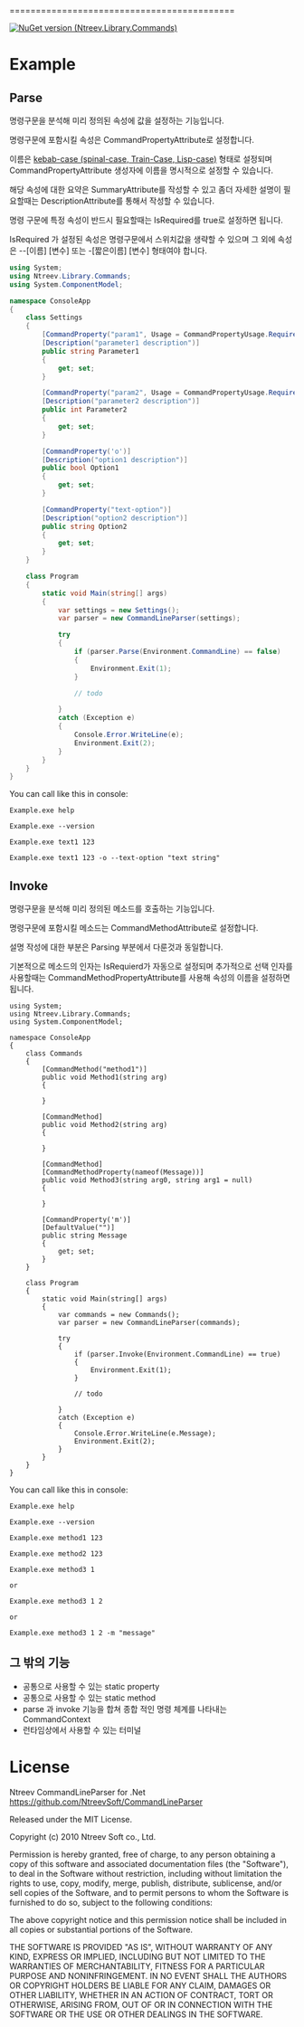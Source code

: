 ===========================================

[![NuGet version (Ntreev.Library.Commands)](https://img.shields.io/nuget/v/Ntreev.Library.Commands.svg)](https://www.nuget.org/packages/Ntreev.Library.Commands/)

Example
=======

Parse
--------------

명령구문을 분석해 미리 정의된 속성에 값을 설정하는 기능입니다.

명령구문에 포함시킬 속성은 CommandPropertyAttribute로 설정합니다. 

이름은 [kebab-case (spinal-case, Train-Case, Lisp-case)](https://en.wikipedia.org/wiki/Letter_case) 형태로 설정되며 CommandPropertyAttribute 생성자에 이름을 명시적으로 설정할 수 있습니다.

해당 속성에 대한 요약은 SummaryAttribute를 작성할 수 있고 좀더 자세한 설명이 필요할때는 DescriptionAttribute를 통해서 작성할 수 있습니다.

명령 구문에 특정 속성이 반드시 필요할때는 IsRequired를 true로 설정하면 됩니다.

IsRequired 가 설정된 속성은 명령구문에서 스위치값을 생략할 수 있으며 그 외에 속성은 --[이름] [변수] 또는 -[짧은이름] [변수] 형태여야 합니다.

```csharp
using System;
using Ntreev.Library.Commands;
using System.ComponentModel;

namespace ConsoleApp
{
    class Settings
    {
        [CommandProperty("param1", Usage = CommandPropertyUsage.Required)]
        [Description("parameter1 description")]
        public string Parameter1
        {
            get; set;
        }

        [CommandProperty("param2", Usage = CommandPropertyUsage.Required)]
        [Description("parameter2 description")]
        public int Parameter2
        {
            get; set;
        }

        [CommandProperty('o')]
        [Description("option1 description")]
        public bool Option1
        {
            get; set;
        }

        [CommandProperty("text-option")]
        [Description("option2 description")]
        public string Option2
        {
            get; set;
        }
    }

    class Program
    {
        static void Main(string[] args)
        {
            var settings = new Settings();
            var parser = new CommandLineParser(settings);

            try
            {
                if (parser.Parse(Environment.CommandLine) == false)
                {
                    Environment.Exit(1);
                }

                // todo

            }
            catch (Exception e)
            {
                Console.Error.WriteLine(e);
                Environment.Exit(2);
            }
        }
    }
}
```

You can call like this in console:

    Example.exe help

    Example.exe --version

    Example.exe text1 123 

    Example.exe text1 123 -o --text-option "text string"

Invoke
--------------

명령구문을 분석해 미리 정의된 메소드를 호출하는 기능입니다.

명령구문에 포함시킬 메소드는 CommandMethodAttribute로 설정합니다. 

설명 작성에 대한 부분은 Parsing 부분에서 다룬것과 동일합니다.

기본적으로 메소드의 인자는 IsRequierd가 자동으로 설정되며 추가적으로 선택 인자를 사용할때는 CommandMethodPropertyAttribute를 사용해 속성의 이름을 설정하면 됩니다.

    using System;
    using Ntreev.Library.Commands;
    using System.ComponentModel;

    namespace ConsoleApp
    {
        class Commands
        {
            [CommandMethod("method1")]
            public void Method1(string arg)
            {
            
            }

            [CommandMethod]
            public void Method2(string arg)
            {
            
            }

            [CommandMethod]
            [CommandMethodProperty(nameof(Message))]
            public void Method3(string arg0, string arg1 = null)
            {

            }

            [CommandProperty('m')]
            [DefaultValue("")]
            public string Message
            {
                get; set;
            }
        }

        class Program
        {
            static void Main(string[] args)
            {
                var commands = new Commands();
                var parser = new CommandLineParser(commands);

                try
                {
                    if (parser.Invoke(Environment.CommandLine) == true)
                    {
                        Environment.Exit(1);
                    }

                    // todo

                }
                catch (Exception e)
                {
                    Console.Error.WriteLine(e.Message);
                    Environment.Exit(2);
                }
            }
        }
    }


You can call like this in console:

    Example.exe help

    Example.exe --version

    Example.exe method1 123 

    Example.exe method2 123

    Example.exe method3 1

    or

    Example.exe method3 1 2

    or

    Example.exe method3 1 2 -m "message"


그 밖의 기능
--------------

- 공통으로 사용할 수 있는 static property
- 공통으로 사용할 수 있는 static method
- parse 과 invoke 기능을 합쳐 종합 적인 명령 체계를 나타내는 CommandContext
- 런타임상에서 사용할 수 있는 터미널
        

License
=======

Ntreev CommandLineParser for .Net 
https://github.com/NtreevSoft/CommandLineParser

Released under the MIT License.

Copyright (c) 2010 Ntreev Soft co., Ltd.

Permission is hereby granted, free of charge, to any person obtaining a copy of this software and associated 
documentation files (the "Software"), to deal in the Software without restriction, including without limitation the 
rights to use, copy, modify, merge, publish, distribute, sublicense, and/or sell copies of the Software, and to permit 
persons to whom the Software is furnished to do so, subject to the following conditions:

The above copyright notice and this permission notice shall be included in all copies or substantial portions of the 
Software.

THE SOFTWARE IS PROVIDED "AS IS", WITHOUT WARRANTY OF ANY KIND, EXPRESS OR IMPLIED, INCLUDING BUT NOT LIMITED TO THE 
WARRANTIES OF MERCHANTABILITY, FITNESS FOR A PARTICULAR PURPOSE AND NONINFRINGEMENT. IN NO EVENT SHALL THE AUTHORS OR 
COPYRIGHT HOLDERS BE LIABLE FOR ANY CLAIM, DAMAGES OR OTHER LIABILITY, WHETHER IN AN ACTION OF CONTRACT, TORT OR 
OTHERWISE, ARISING FROM, OUT OF OR IN CONNECTION WITH THE SOFTWARE OR THE USE OR OTHER DEALINGS IN THE SOFTWARE.
